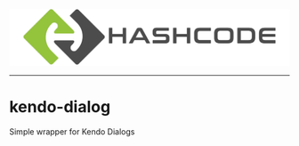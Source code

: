 ![Cover Image](../../docs/hash-code.logo.png)

---

# kendo-dialog

Simple wrapper for Kendo Dialogs
